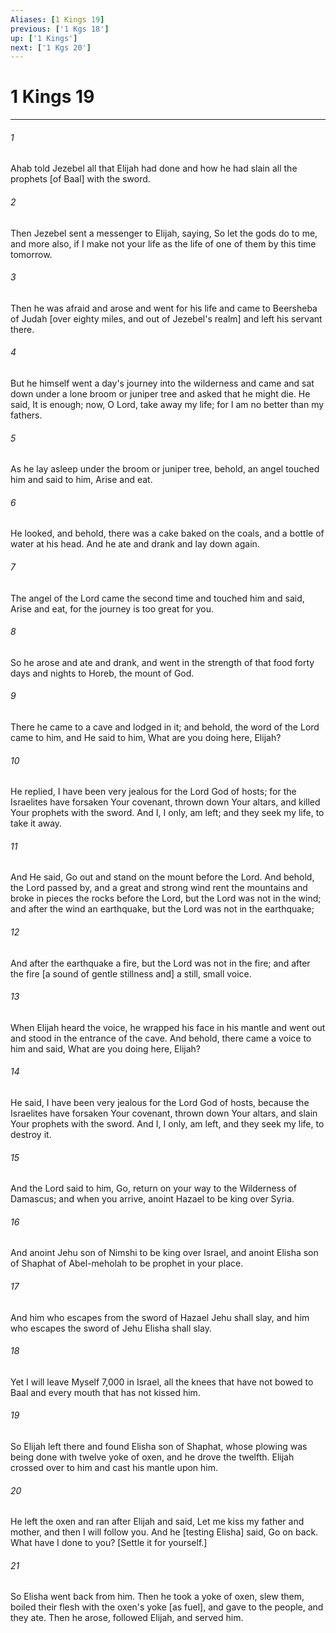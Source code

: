 ```yaml
---
Aliases: [1 Kings 19]
previous: ['1 Kgs 18']
up: ['1 Kings']
next: ['1 Kgs 20']
---
```

# 1 Kings 19

***

###### 1 

Ahab told Jezebel all that Elijah had done and how he had slain all the prophets [of Baal] with the sword. 

###### 2 

Then Jezebel sent a messenger to Elijah, saying, So let the gods do to me, and more also, if I make not your life as the life of one of them by this time tomorrow. 

###### 3 

Then he was afraid and arose and went for his life and came to Beersheba of Judah [over eighty miles, and out of Jezebel's realm] and left his servant there. 

###### 4 

But he himself went a day's journey into the wilderness and came and sat down under a lone broom or juniper tree and asked that he might die. He said, It is enough; now, O Lord, take away my life; for I am no better than my fathers. 

###### 5 

As he lay asleep under the broom or juniper tree, behold, an angel touched him and said to him, Arise and eat. 

###### 6 

He looked, and behold, there was a cake baked on the coals, and a bottle of water at his head. And he ate and drank and lay down again. 

###### 7 

The angel of the Lord came the second time and touched him and said, Arise and eat, for the journey is too great for you. 

###### 8 

So he arose and ate and drank, and went in the strength of that food forty days and nights to Horeb, the mount of God. 

###### 9 

There he came to a cave and lodged in it; and behold, the word of the Lord came to him, and He said to him, What are you doing here, Elijah? 

###### 10 

He replied, I have been very jealous for the Lord God of hosts; for the Israelites have forsaken Your covenant, thrown down Your altars, and killed Your prophets with the sword. And I, I only, am left; and they seek my life, to take it away. 

###### 11 

And He said, Go out and stand on the mount before the Lord. And behold, the Lord passed by, and a great and strong wind rent the mountains and broke in pieces the rocks before the Lord, but the Lord was not in the wind; and after the wind an earthquake, but the Lord was not in the earthquake; 

###### 12 

And after the earthquake a fire, but the Lord was not in the fire; and after the fire [a sound of gentle stillness and] a still, small voice. 

###### 13 

When Elijah heard the voice, he wrapped his face in his mantle and went out and stood in the entrance of the cave. And behold, there came a voice to him and said, What are you doing here, Elijah? 

###### 14 

He said, I have been very jealous for the Lord God of hosts, because the Israelites have forsaken Your covenant, thrown down Your altars, and slain Your prophets with the sword. And I, I only, am left, and they seek my life, to destroy it. 

###### 15 

And the Lord said to him, Go, return on your way to the Wilderness of Damascus; and when you arrive, anoint Hazael to be king over Syria. 

###### 16 

And anoint Jehu son of Nimshi to be king over Israel, and anoint Elisha son of Shaphat of Abel-meholah to be prophet in your place. 

###### 17 

And him who escapes from the sword of Hazael Jehu shall slay, and him who escapes the sword of Jehu Elisha shall slay. 

###### 18 

Yet I will leave Myself 7,000 in Israel, all the knees that have not bowed to Baal and every mouth that has not kissed him. 

###### 19 

So Elijah left there and found Elisha son of Shaphat, whose plowing was being done with twelve yoke of oxen, and he drove the twelfth. Elijah crossed over to him and cast his mantle upon him. 

###### 20 

He left the oxen and ran after Elijah and said, Let me kiss my father and mother, and then I will follow you. And he [testing Elisha] said, Go on back. What have I done to you? [Settle it for yourself.] 

###### 21 

So Elisha went back from him. Then he took a yoke of oxen, slew them, boiled their flesh with the oxen's yoke [as fuel], and gave to the people, and they ate. Then he arose, followed Elijah, and served him.
